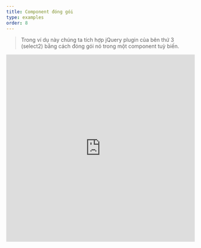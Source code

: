 ```yaml
---
title: Component đóng gói
type: examples
order: 8
---
```


> Trong ví dụ này chúng ta tích hợp jQuery plugin  của bên thứ 3 (select2) bằng cách đóng gói nó trong một component tuỳ biến.

<iframe width="100%" height="500" src="https://jsfiddle.net/chrisvfritz/d131Lebj/embedded/result,html,js,css" allowfullscreen="allowfullscreen" frameborder="0"></iframe>
